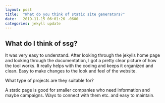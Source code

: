 ```yaml
---
layout: post
title:  "What do you think of static site generators?"
date:   2019-11-15 06:01:26 -0600
categories: jekyll update
---
```

## What do I think of ssg?

It was very easy to understand. After looking through the jekylls home page and looking through the documentation, I got a pretty clear picture of how the tool works. It really helps with the coding and keeps it organized and clean. Easy to make changes to the look and feel of the website.

What type of projects are they suitable for?

A static page is good for smaller companies who need information and maybe campaigns. Ways to connect with them etc. and easy to maintain.
